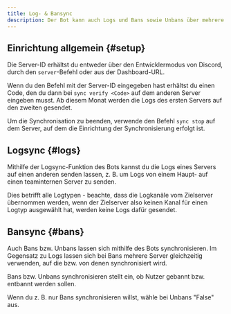 ```yaml
---
title: Log- & Bansync
description: Der Bot kann auch Logs und Bans sowie Unbans über mehrere Server hinweg synchronisieren.
---
```


## Einrichtung allgemein {#setup}

Die Server-ID erhältst du entweder über den Entwicklermodus von Discord, durch den `server`-Befehl oder aus der Dashboard-URL.

Wenn du den Befehl mit der Server-ID eingegeben hast erhältst du einen Code, den du dann bei `sync verify <Code>` auf dem anderen Server eingeben musst.
Ab diesem Monat werden die Logs des ersten Servers auf den zweiten gesendet.

Um die Synchronisation zu beenden, verwende den Befehl `sync stop` auf dem Server, auf dem die Einrichtung der Synchronisierung erfolgt ist.

## Logsync {#logs}

Mithilfe der Logsync-Funktion des Bots kannst du die Logs eines Servers auf einen anderen senden lassen, z. B. um Logs von einem Haupt- auf einen teaminternen Server zu senden.

Dies betrifft alle Logtypen - beachte, dass die Logkanäle vom Zielserver übernommen werden, wenn der Zielserver also keinen Kanal für einen Logtyp ausgewählt hat, werden keine Logs dafür gesendet.

<Command slash="sync logs guild:Server-ID" message="sync logs <Server-ID>"></Command>

## Bansync {#bans}

Auch Bans bzw. Unbans lassen sich mithilfe des Bots synchronisieren. Im Gegensatz zu Logs lassen sich bei Bans mehrere Server gleichzeitig verwenden, auf die bzw. von denen synchronisiert wird.

<Command slash="sync bans guild:Server-ID bans:true/false unbans:true/false" message="sync bans <Server-ID> <Bans synchronisieren: true/false> <Unbans synchronisieren: true/false>"></Command>

Bans bzw. Unbans synchronisieren stellt ein, ob Nutzer gebannt bzw. entbannt werden sollen.

Wenn du z. B. nur Bans synchronisieren willst, wähle bei Unbans "False" aus.
